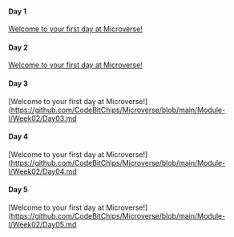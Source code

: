#### Day 1
[Welcome to your first day at Microverse!](https://github.com/CodeBitChips/Microverse/blob/main/Module-I/Week02/Day01.md)

#### Day 2
[Welcome to your first day at Microverse!](https://github.com/CodeBitChips/Microverse/blob/main/Module-I/Week02/Day02.md)

#### Day 3
[Welcome to your first day at Microverse!](https://github.com/CodeBitChips/Microverse/blob/main/Module-I/Week02/Day03.md

#### Day 4
[Welcome to your first day at Microverse!](https://github.com/CodeBitChips/Microverse/blob/main/Module-I/Week02/Day04.md

#### Day 5
[Welcome to your first day at Microverse!](https://github.com/CodeBitChips/Microverse/blob/main/Module-I/Week02/Day05.md